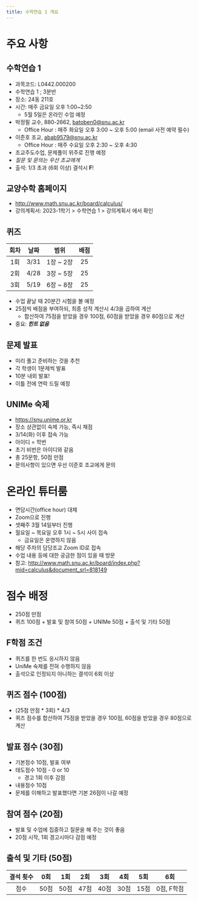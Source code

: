 ```yaml
---
title: 수학연습 1 개요
---
```


# 주요 사항

## 수학연습 1
- 과목코드: L0442.000200
- 수학연습 1 ; 3분반
- 장소: 24동 211호
- 시간: 매주 금요일 오후 1:00~2:50
  - 5월 5일은 온라인 수업 예정
- 박정필 교수, 880-2662, <batoben0@snu.ac.kr>
  - Office Hour : 매주 화요일 오후 3:00 ~ 오후 5:00  (email 사전 예약 필수)
- 이준호 조교, <abab9579@snu.ac.kr>
  - Office Hour : 매주 수요일 오후 2:30 ~ 오후 4:30
- 조교주도수업, 문제풀이 위주로 진행 예정
- *질문 및 문의는 우선 조교에게*
- 출석: 1/3 초과 (6회 이상) 결석시 **F**!

## 교양수학 홈페이지
- <http://www.math.snu.ac.kr/board/calculus/>
- 강의계획서: 2023-1학기 > 수학연습 1 > 강의계획서 에서 확인

## 퀴즈
회차 | 날짜 | 범위       | 배점
:--:|:---:|:---------:|:---:
1회 | 3/31 | 1장 ~ 2장 | 25
2회 | 4/28 | 3장 ~ 5장 | 25
3회 | 5/19 | 6장 ~ 8장 | 25

- 수업 끝날 때 20분간 시험을 볼 예정
- 25점씩 배점을 부여하되, 최종 성적 계산시 4/3을 곱하여 계산
  - 합산하여 75점을 받았을 경우 100점, 60점을 받았을 경우 80점으로 계산
- 중요: ***힌트 없음***

## 문제 발표
- 미리 풀고 준비하는 것을 추천
- 각 학생이 1문제씩 발표
- 10분 내외 발표!
- 이틀 전에 연락 드릴 예정

## UNIMe 숙제
- <https://snu.unime.or.kr>
- 장소 상관없이 숙제 가능, 즉시 채점
- 3/14(화) 이후 접속 가능
- 아이디 = 학번
- 초기 비번은 아이디와 같음
- 총 25문항, 50점 만점
- 문의사항이 있으면 우선 이준호 조교에게 문의

# 온라인 튜터룸
- 면담시간(office hour) 대체
- Zoom으로 진행
- 셋째주 3월 14일부터 진행
- 월요일 ~ 목요일 오후 1시 ~ 5시 사이 접속
  - 금요일은 운영하지 않음
- 해당 주차의 담당조교 Zoom ID로 접속
- 수업 내용 등에 대한 궁금한 점이 있을 때 방문
- 참고: <http://www.math.snu.ac.kr/board/index.php?mid=calculus&document_srl=818149>

# 점수 배정
- 250점 만점
- 퀴즈 100점 + 발표 및 참여 50점 + UNIMe 50점 + 출석 및 기타 50점

## F학점 조건
- 퀴즈를 한 번도 응시하지 않음
- UniMe 숙제를 전혀 수행하지 않음
- 출석으로 인정되지 아니하는 결석이 6회 이상

## 퀴즈 점수 (100점)
- (25점 만점 * 3회) * 4/3
- 퀴즈 점수를 합산하여 75점을 받았을 경우 100점, 60점을 받았을 경우 80점으로 계산

## 발표 점수 (30점)
- 기본점수 10점, 발표 여부
- 태도점수 10점 - 0 or 10
  - 경고 1회 이후 감점
- 내용점수 10점
- 문제를 이해하고 발표했다면 기본 26점이 나갈 예정

## 참여 점수 (20점)
- 발표 및 수업에 집중하고 질문을 해 주는 것이 좋음
- 20점 시작, 1회 경고시마다 감점 예정

## 출석 및 기타 (50점)
 결석 횟수 | 0회 | 1회 | 2회 | 3회 | 4회 | 5회 | 6회 
:-------:|:---:|:--:|:--:|:---:|:---:|:--:|:-------:
 점수     |50점 |50점 |47점 |40점 |30점 |15점 |0점, F학점
